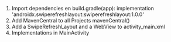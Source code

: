 1. Import dependencies en build.gradle(app):
    implementation 'androidx.swiperefreshlayout:swiperefreshlayout:1.0.0'
2. Add MavenCentral to all Projects
    mavenCentral()
3. Add a SwipeRefreshLayout and a WebView to activity_main.xml
4. Implementations in MainActivity
